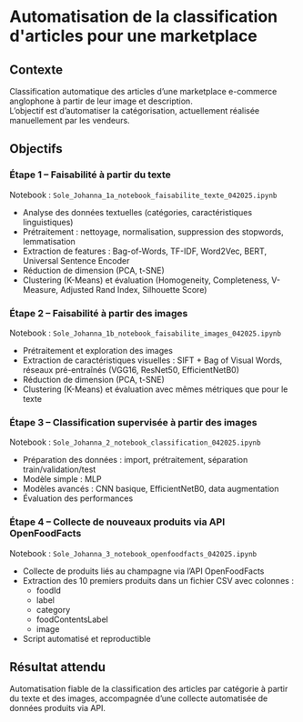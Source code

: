 # Automatisation de la classification d'articles pour une marketplace

## Contexte

Classification automatique des articles d’une marketplace e-commerce anglophone à partir de leur image et description.  
L’objectif est d’automatiser la catégorisation, actuellement réalisée manuellement par les vendeurs.

## Objectifs

### Étape 1 – Faisabilité à partir du texte  
Notebook : `Sole_Johanna_1a_notebook_faisabilite_texte_042025.ipynb`  

- Analyse des données textuelles (catégories, caractéristiques linguistiques)  
- Prétraitement : nettoyage, normalisation, suppression des stopwords, lemmatisation  
- Extraction de features : Bag-of-Words, TF-IDF, Word2Vec, BERT, Universal Sentence Encoder  
- Réduction de dimension (PCA, t-SNE)  
- Clustering (K-Means) et évaluation (Homogeneity, Completeness, V-Measure, Adjusted Rand Index, Silhouette Score)  

### Étape 2 – Faisabilité à partir des images  
Notebook : `Sole_Johanna_1b_notebook_faisabilite_images_042025.ipynb`  

- Prétraitement et exploration des images  
- Extraction de caractéristiques visuelles : SIFT + Bag of Visual Words, réseaux pré-entraînés (VGG16, ResNet50, EfficientNetB0)  
- Réduction de dimension (PCA, t-SNE)  
- Clustering (K-Means) et évaluation avec mêmes métriques que pour le texte  

### Étape 3 – Classification supervisée à partir des images  
Notebook : `Sole_Johanna_2_notebook_classification_042025.ipynb`  

- Préparation des données : import, prétraitement, séparation train/validation/test  
- Modèle simple : MLP  
- Modèles avancés : CNN basique, EfficientNetB0, data augmentation  
- Évaluation des performances  

### Étape 4 – Collecte de nouveaux produits via API OpenFoodFacts  
Notebook : `Sole_Johanna_3_notebook_openfoodfacts_042025.ipynb`  

- Collecte de produits liés au champagne via l’API OpenFoodFacts  
- Extraction des 10 premiers produits dans un fichier CSV avec colonnes :  
  - foodId  
  - label  
  - category  
  - foodContentsLabel  
  - image  
- Script automatisé et reproductible  

## Résultat attendu

Automatisation fiable de la classification des articles par catégorie à partir du texte et des images, accompagnée d’une collecte automatisée de données produits via API.
